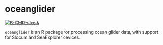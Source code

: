 # **oceanglider**

<!-- badges: start -->

[![R-CMD-check](https://github.com/dankelley/oceanglider/actions/workflows/R-CMD-check.yaml/badge.svg)](https://github.com/dankelley/oceanglider/actions/workflows/R-CMD-check.yaml)
<!-- badges: end -->


``oceanglider`` is an R package for processing ocean glider data, with support
for Slocum and SeaExplorer devices.
